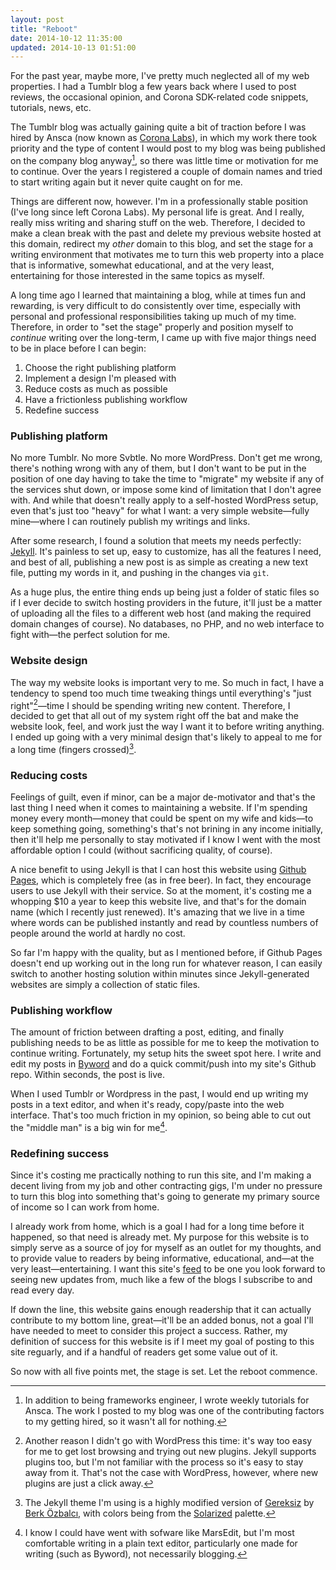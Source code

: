 ```yaml
---
layout: post
title: "Reboot"
date: 2014-10-12 11:35:00
updated: 2014-10-13 01:51:00
---
```


For the past year, maybe more, I've pretty much neglected all of my web properties. I had a Tumblr blog a few years back where I used to post reviews, the occasional opinion, and Corona SDK-related code snippets, tutorials, news, etc.

<!--more-->

The Tumblr blog was actually gaining quite a bit of traction before I was hired by Ansca (now known as [Corona Labs][corona]), in which my work there took priority and the type of content I would post to my blog was being published on the company blog anyway[^1], so there was little time or motivation for me to continue. Over the years I registered a couple of domain names and tried to start writing again but it never quite caught on for me.

Things are different now, however. I'm in a professionally stable position (I've long since left Corona Labs). My personal life is great. And I really, really miss writing and sharing stuff on the web. Therefore, I decided to make a clean break with the past and delete my previous website hosted at this domain, redirect my _other_ domain to this blog, and set the stage for a writing environment that motivates me to turn this web property into a place that is informative, somewhat educational, and at the very least, entertaining for those interested in the same topics as myself.

A long time ago I learned that maintaining a blog, while at times fun and rewarding, is very difficult to do consistently over time, especially with personal and professional responsibilities taking up much of my time. Therefore, in order to "set the stage" properly and position myself to _continue_ writing over the long-term, I came up with five major things need to be in place before I can begin:

1. Choose the right publishing platform
2. Implement a design I'm pleased with
3. Reduce costs as much as possible
4. Have a frictionless publishing workflow
6. Redefine success

### Publishing platform

No more Tumblr. No more Svbtle. No more WordPress. Don't get me wrong, there's nothing wrong with any of them, but I don't want to be put in the position of one day having to take the time to "migrate" my website if any of the services shut down, or impose some kind of limitation that I don't agree with. And while that doesn't really apply to a self-hosted WordPress setup, even that's just too "heavy" for what I want: a very simple website&mdash;fully mine&mdash;where I can routinely publish my writings and links.

After some research, I found a solution that meets my needs perfectly: [Jekyll][jekyll]. It's painless to set up, easy to customize, has all the features I need, and best of all, publishing a new post is as simple as creating a new text file, putting my words in it, and pushing in the changes via `git`.

As a huge plus, the entire thing ends up being just a folder of static files so if I ever decide to switch hosting providers in the future, it'll just be a matter of uploading all the files to a different web host (and making the required domain changes of course). No databases, no PHP, and no web interface to fight with&mdash;the perfect solution for me.

### Website design

The way my website looks is important very to me. So much in fact, I have a tendency to spend too much time tweaking things until everything's "just right"[^2]&mdash;time I should be spending writing new content. Therefore, I decided to get that all out of my system right off the bat and make the website look, feel, and work just the way I want it to before writing anything. I ended up going with a very minimal design that's likely to appeal to me for a long time (fingers crossed)[^3].

### Reducing costs

Feelings of guilt, even if minor, can be a major de-motivator and that's the last thing I need when it comes to maintaining a website. If I'm spending money every month&mdash;money that could be spent on my wife and kids&mdash;to keep something going, something's that's not brining in any income initially, then it'll help me personally to stay motivated if I know I went with the most affordable option I could (without sacrificing quality, of course).

A nice benefit to using Jekyll is that I can host this website using [Github Pages][gh-pages], which is completely free (as in free beer). In fact, they encourage users to use Jekyll with their service. So at the moment, it's costing me a whopping $10 a year to keep this website live, and that's for the domain name (which I recently just renewed). It's amazing that we live in a time where words can be published instantly and read by countless numbers of people around the world at hardly no cost.

So far I'm happy with the quality, but as I mentioned before, if Github Pages doesn't end up working out in the long run for whatever reason, I can easily switch to another hosting solution within minutes since Jekyll-generated websites are simply a collection of static files.

### Publishing workflow

The amount of friction between drafting a post, editing, and finally publishing needs to be as little as possible for me to keep the motivation to continue writing. Fortunately, my setup hits the sweet spot here. I write and edit my posts in [Byword][byword] and do a quick commit/push into my site's Github repo. Within seconds, the post is live.

When I used Tumblr or Wordpress in the past, I would end up writing my posts in a text editor, and when it's ready, copy/paste into the web interface. That's too much friction in my opinion, so being able to cut out the "middle man" is a big win for me[^4].

### Redefining success

Since it's costing me practically nothing to run this site, and I'm making a decent living from my job and other contracting gigs, I'm under no pressure to turn this blog into something that's going to generate my primary source of income so I can work from home.

I already work from home, which is a goal I had for a long time before it happened, so that need is already met. My purpose for this website is to simply serve as a source of joy for myself as an outlet for my thoughts, and to provide value to readers by being informative, educational, and&mdash;at the very least&mdash;entertaining. I want this site's [feed][rss] to be one you look forward to seeing new updates from, much like a few of the blogs I subscribe to and read every day.

If down the line, this website gains enough readership that it can actually contribute to my bottom line, great&mdash;it'll be an added bonus, not a goal I'll have needed to meet to consider this project a success. Rather, my definition of success for this website is if I meet my goal of posting to this site reguarly, and if a handful of readers get some value out of it.

So now with all five points met, the stage is set. Let the reboot commence.

[^1]: In addition to being frameworks engineer, I wrote weekly tutorials for Ansca. The work I posted to my blog was one of the contributing factors to my getting hired, so it wasn't all for nothing.

[^2]: Another reason I didn't go with WordPress this time: it's way too easy for me to get lost browsing and trying out new plugins. Jekyll supports plugins too, but I'm not familiar with the process so it's easy to stay away from it. That's not the case with WordPress, however, where new plugins are just a click away.

[^3]: The Jekyll theme I'm using is a highly modified version of [Gereksiz][gereksiz] by [Berk Özbalcı][berk], with colors being from the [Solarized][solarized] palette.

[^4]: I know I could have went with sofware like MarsEdit, but I'm most comfortable writing in a plain text editor, particularly one made for writing (such as Byword), not necessarily blogging.

[corona]: http://www.coronalabs.com
[jekyll]: http://jekyllrb.com
[gereksiz]: https://github.com/berkoz/gereksiz
[berk]: http://bugsofberk.net/about
[solarized]: http://ethanschoonover.com/solarized
[gh-pages]: http://pages.github.com
[byword]: http://bywordapp.com
[rss]: /feed
